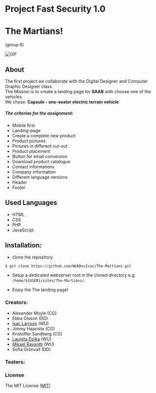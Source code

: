 # Project Fast Security 1.0

# The Martians!
(group 6)

![GIF](https://media.giphy.com/media/99dauSQPLUuIg/giphy.gif)

## About
The first project we collaborate with the Digital Designer and Computer Graphic Designer class. <br>
The Mission is to create a landing page for <b>SAAB</b> with choose one of the vehicles.<br>
We chose: <b>Capsule - one-seater electric terrain vehicle</b>

##### The criterias for the assignment:
- Mobile first
- Landing-page
- Create a complete new product
- Product pictures
- Pictures in different cut-out
- Product placement
- Button for email conversion
- Download product catalogue
- Contact informations
- Company information
- Different language versions
- Header
- Footer



## Used Languages
- HTML
- CSS
- PHP
- JavaScript

## Installation:

- clone the repository.
```sh
$ git clone https://github.com/WebDevIsac/The-Martians.git
```

- Setup a dedicated webserver root in the cloned directory e.g: `/home/${USER}/sites/The-Martians/`.


- Enjoy the The landing page!


### Creators:
- Alexander Moyle (CG)
- Ebba Olsson (DD)
- [Isac Larrson](https://github.com/WebDevIsac) (WU)
- Jimmy Haavisto (CG)
- Kristoffer Sandberg (CG)
- [Laureta Dzika](https://github.com/xhika) (WU)
- [Mikael Ravantti](https://github.com/MRavantti) (WU)
- Sofia Grönvall (DD)

### Testers:


### License

The MIT License ([MIT](https://raw.githubusercontent.com/WebDevIsac/The-Martians/master/LICENSE))
